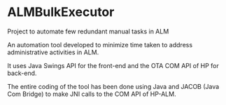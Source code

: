 # ALMBulkExecutor
Project to automate few redundant manual tasks in ALM

An automation tool developed to minimize time taken to address administrative activities in ALM.

It uses Java Swings API for the front-end and the OTA COM API of HP for back-end.

The entire coding of the tool has been done using Java and JACOB (Java Com Bridge) to make JNI calls to the COM API of HP-ALM. 

